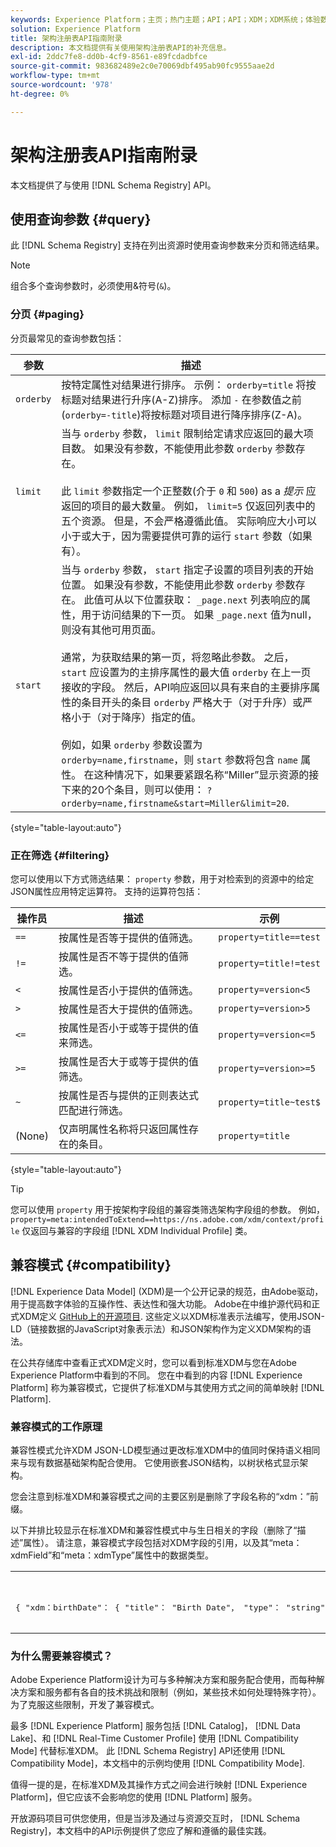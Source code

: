 ```yaml
---
keywords: Experience Platform；主页；热门主题；API；API；XDM；XDM系统；体验数据模型；体验数据模型；体验数据模型；数据模型；数据模型；架构注册表；架构注册表；兼容性；兼容性；兼容模式；兼容模式；字段类型；字段类型；
solution: Experience Platform
title: 架构注册表API指南附录
description: 本文档提供有关使用架构注册表API的补充信息。
exl-id: 2ddc7fe8-dd0b-4cf9-8561-e89fcdadbfce
source-git-commit: 983682489e2c0e70069dbf495ab90fc9555aae2d
workflow-type: tm+mt
source-wordcount: '978'
ht-degree: 0%

---
```


# 架构注册表API指南附录

本文档提供了与使用 [!DNL Schema Registry] API。

## 使用查询参数 {#query}

此 [!DNL Schema Registry] 支持在列出资源时使用查询参数来分页和筛选结果。

>[!NOTE]
>
>组合多个查询参数时，必须使用&amp;符号(`&`)。

### 分页 {#paging}

分页最常见的查询参数包括：

| 参数 | 描述 |
| --- | --- |
| `orderby` | 按特定属性对结果进行排序。 示例： `orderby=title` 将按标题对结果进行升序(A-Z)排序。 添加 `-` 在参数值之前(`orderby=-title`)将按标题对项目进行降序排序(Z-A)。 |
| `limit` | 当与 `orderby` 参数， `limit` 限制给定请求应返回的最大项目数。 如果没有参数，不能使用此参数 `orderby` 参数存在。<br><br>此 `limit` 参数指定一个正整数(介于 `0` 和 `500`) as a *提示* 应返回的项目的最大数量。 例如， `limit=5` 仅返回列表中的五个资源。 但是，不会严格遵循此值。 实际响应大小可以小于或大于，因为需要提供可靠的运行 `start` 参数（如果有）。 |
| `start` | 当与 `orderby` 参数， `start` 指定子设置的项目列表的开始位置。 如果没有参数，不能使用此参数 `orderby` 参数存在。 此值可从以下位置获取： `_page.next` 列表响应的属性，用于访问结果的下一页。 如果 `_page.next` 值为null，则没有其他可用页面。<br><br>通常，为获取结果的第一页，将忽略此参数。 之后， `start` 应设置为的主排序属性的最大值 `orderby` 在上一页接收的字段。 然后，API响应返回以具有来自的主要排序属性的条目开头的条目 `orderby` 严格大于（对于升序）或严格小于（对于降序）指定的值。<br><br>例如，如果 `orderby` 参数设置为 `orderby=name,firstname`，则 `start` 参数将包含 `name` 属性。 在这种情况下，如果要紧跟名称“Miller”显示资源的接下来的20个条目，则可以使用： `?orderby=name,firstname&start=Miller&limit=20`. |

{style="table-layout:auto"}

### 正在筛选 {#filtering}

您可以使用以下方式筛选结果： `property` 参数，用于对检索到的资源中的给定JSON属性应用特定运算符。 支持的运算符包括：

| 操作员 | 描述 | 示例 |
| --- | --- | --- |
| `==` | 按属性是否等于提供的值筛选。 | `property=title==test` |
| `!=` | 按属性是否不等于提供的值筛选。 | `property=title!=test` |
| `<` | 按属性是否小于提供的值筛选。 | `property=version<5` |
| `>` | 按属性是否大于提供的值筛选。 | `property=version>5` |
| `<=` | 按属性是否小于或等于提供的值来筛选。 | `property=version<=5` |
| `>=` | 按属性是否大于或等于提供的值筛选。 | `property=version>=5` |
| `~` | 按属性是否与提供的正则表达式匹配进行筛选。 | `property=title~test$` |
| (None) | 仅声明属性名称将只返回属性存在的条目。 | `property=title` |

{style="table-layout:auto"}

>[!TIP]
>
>您可以使用 `property` 用于按架构字段组的兼容类筛选架构字段组的参数。 例如， `property=meta:intendedToExtend==https://ns.adobe.com/xdm/context/profile` 仅返回与兼容的字段组 [!DNL XDM Individual Profile] 类。

## 兼容模式 {#compatibility}

[!DNL Experience Data Model] (XDM)是一个公开记录的规范，由Adobe驱动，用于提高数字体验的互操作性、表达性和强大功能。 Adobe在中维护源代码和正式XDM定义 [GitHub上的开源项目](https://github.com/adobe/xdm/). 这些定义以XDM标准表示法编写，使用JSON-LD（链接数据的JavaScript对象表示法）和JSON架构作为定义XDM架构的语法。

在公共存储库中查看正式XDM定义时，您可以看到标准XDM与您在Adobe Experience Platform中看到的不同。 您在中看到的内容 [!DNL Experience Platform] 称为兼容模式，它提供了标准XDM与其使用方式之间的简单映射 [!DNL Platform].

### 兼容模式的工作原理

兼容性模式允许XDM JSON-LD模型通过更改标准XDM中的值同时保持语义相同来与现有数据基础架构配合使用。 它使用嵌套JSON结构，以树状格式显示架构。

您会注意到标准XDM和兼容模式之间的主要区别是删除了字段名称的“xdm：”前缀。

以下并排比较显示在标准XDM和兼容性模式中与生日相关的字段（删除了“描述”属性）。 请注意，兼容模式字段包括对XDM字段的引用，以及其“meta：xdmField”和“meta：xdmType”属性中的数据类型。

<table style="table-layout:auto">
  <th>标准XDM</th>
  <th>兼容模式</th>
  <tr>
  <td>
  <pre class=" language-json">
{ "xdm：birthDate"： { "title"： "Birth Date"， "type"： "string"， "format"： "date" }， "xdm：birthDayAndMonth"： { "title"： "Birth Date"， "type"： "string"， "pattern"： "[0-1][0-9]-[0-9][0-9]" }， "xdm：birthYear"： { "title"： "Birth year"， "type"： "integer"： 1， "maximimimum"： 32767 } } }
  </pre>
  </td>
  <td>
  <pre class=" language-json">
{ "birthDate"： { "title"： "Birth Date"， "type"： "string"， "format"： "date"， "meta：xdmField"： "xdm：birthDate"， "meta：xdmType"： "date" }， "birthDayAndMonth"： { "title"： "Birth Date"， "type"： "string"， "pattern"： "[0-1][0-9]-[0-9]"， "meta：xdmField"： "xdm：birthDayAnd"， meta：xdmType"： "string" }， "birthYear"： { "title"： "Birth year"， "type"： "integer"， "minimum"： 1， "maximum"： 32767， "meta：xdmField"： "xdm：birthYear"， "meta：xdmType"： "short" }
      </pre>
  </td>
  </tr>
</table>

### 为什么需要兼容模式？

Adobe Experience Platform设计为可与多种解决方案和服务配合使用，而每种解决方案和服务都有各自的技术挑战和限制（例如，某些技术如何处理特殊字符）。 为了克服这些限制，开发了兼容模式。

最多 [!DNL Experience Platform] 服务包括 [!DNL Catalog]， [!DNL Data Lake]、和 [!DNL Real-Time Customer Profile] 使用 [!DNL Compatibility Mode] 代替标准XDM。 此 [!DNL Schema Registry] API还使用 [!DNL Compatibility Mode]，本文档中的示例均使用 [!DNL Compatibility Mode].

值得一提的是，在标准XDM及其操作方式之间会进行映射 [!DNL Experience Platform]，但它应该不会影响您的使用 [!DNL Platform] 服务。

开放源码项目可供您使用，但是当涉及通过与资源交互时， [!DNL Schema Registry]，本文档中的API示例提供了您应了解和遵循的最佳实践。
